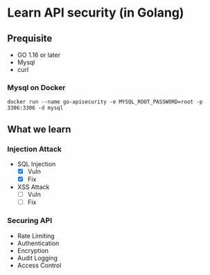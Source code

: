 # Learn API security (in Golang)

## Prequisite

- GO 1.16 or later
- Mysql
- curl

### Mysql on Docker

```
docker run --name go-apisecurity -e MYSQL_ROOT_PASSWORD=root -p 3306:3306 -d mysql
```

## What we learn

### Injection Attack

- SQL Injection
    - [x] Vuln
    - [x] Fix
- XSS Attack
    - [ ] Vuln
    - [ ] Fix

### Securing API

- Rate Limiting
- Authentication
- Encryption
- Audit Logging
- Access Control